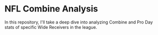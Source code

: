 # NFL Combine Analysis

In this repository, I'll take a deep dive into analyzing Combine and Pro Day stats of specific Wide Receivers in the league. 
